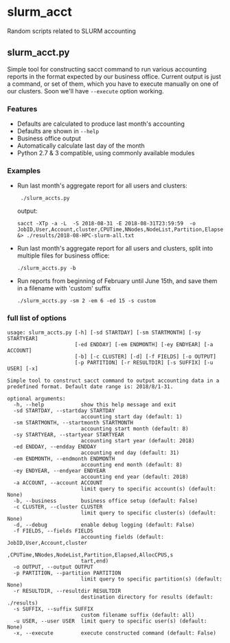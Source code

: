 # slurm_acct

Random scripts related to SLURM accounting

## slurm_acct.py

Simple tool for constructing sacct command to run various accounting reports in the format expected by our business office. Current output is just a command, or set of them, which you have to execute manually on one of our clusters. Soon we'll have `--execute` option working.

### Features

* Defaults are calculated to produce last month's accounting
* Defaults are shown in `--help`
* Business office output
* Automatically calculate last day of the month
* Python 2.7 & 3 compatible, using commonly available modules


### Examples

* Run last month's aggregate report for all users and clusters:

	```
	 ./slurm_accts.py                                                                                                                                                                  
	```
   output:

	```
	sacct -XTp -a -L  -S 2018-08-31 -E 2018-08-31T23:59:59  -o JobID,User,Account,cluster,CPUTime,NNodes,NodeList,Partition,Elapsed,AllocCPUS,start,end &> ./results/2018-08-HPC-slurm-all.txt
	```

* Run last month's aggregate report for all users and clusters, split into multiple files for business office:

	```
	./slurm_accts.py -b
	```

* Run reports from beginning of February until June 15th, and save them in a filename with 'custom' suffix

	```
	./slurm_accts.py -sm 2 -em 6 -ed 15 -s custom
	```

### full list of options

```
usage: slurm_accts.py [-h] [-sd STARTDAY] [-sm STARTMONTH] [-sy STARTYEAR]
                      [-ed ENDDAY] [-em ENDMONTH] [-ey ENDYEAR] [-a ACCOUNT]
                      [-b] [-c CLUSTER] [-d] [-f FIELDS] [-o OUTPUT]
                      [-p PARTITION] [-r RESULTDIR] [-s SUFFIX] [-u USER] [-x]

Simple tool to construct sacct command to output accounting data in a
predefined format. Default date range is: 2018/8/1-31.

optional arguments:
  -h, --help            show this help message and exit
  -sd STARTDAY, --startday STARTDAY
                        accounting start day (default: 1)
  -sm STARTMONTH, --startmonth STARTMONTH
                        accounting start month (default: 8)
  -sy STARTYEAR, --startyear STARTYEAR
                        accounting start year (default: 2018)
  -ed ENDDAY, --endday ENDDAY
                        accounting end day (default: 31)
  -em ENDMONTH, --endmonth ENDMONTH
                        accounting end month (default: 8)
  -ey ENDYEAR, --endyear ENDYEAR
                        accounting end year (default: 2018)
  -a ACCOUNT, --account ACCOUNT
                        limit query to specific account(s) (default: None)
  -b, --business        business office setup (default: False)
  -c CLUSTER, --cluster CLUSTER
                        limit query to specific cluster(s) (default: None)
  -d, --debug           enable debug logging (default: False)
  -f FIELDS, --fields FIELDS
                        accounting fields (default: JobID,User,Account,cluster
                        ,CPUTime,NNodes,NodeList,Partition,Elapsed,AllocCPUS,s
                        tart,end)
  -o OUTPUT, --output OUTPUT
  -p PARTITION, --partition PARTITION
                        limit query to specific partition(s) (default: None)
  -r RESULTDIR, --resultdir RESULTDIR
                        destination directory for results (default: ./results)
  -s SUFFIX, --suffix SUFFIX
                        custom filename suffix (default: all)
  -u USER, --user USER  limit query to specific user(s) (default: None)
  -x, --execute         execute constructed command (default: False)
```